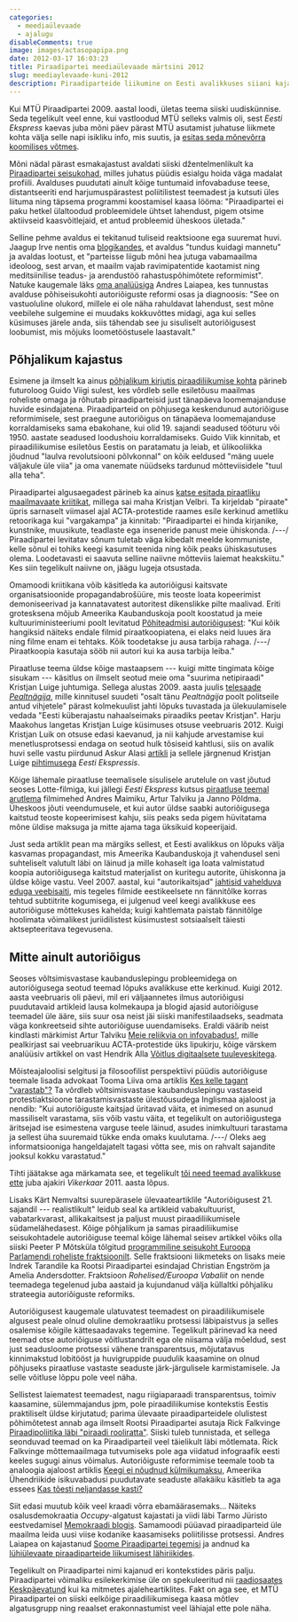 ```yaml
---
categories:
  - meediaülevaade
  - ajalugu
disableComments: true
image: images/actasopapipa.png
date: 2012-03-17 16:03:23
title: Piraadipartei meediaülevaade märtsini 2012
slug: meediaylevaade-kuni-2012
description: Piraadiparteide liikumine on Eesti avalikkuses siiani kajastatud suhteliselt pealiskaudselt ja episoodiliselt. Huvipuudus on olnud mõlemapoolne. MTÜ Piraadipartei pole pidanud vajalikuks teha erilisi pingutusi avalikkuse huvi pälvimiseks ja ka meedia huvi on piirdunud rahvusvaheliste uudisteagentuuride põhjal genereeritud nupukestega piraadiparteide edust valimistel Rootsis, Saksamaal või mujal.
---
```


<p>Kui MT&Uuml; Piraadipartei 2009. aastal loodi, &uuml;letas teema siiski uudisk&uuml;nnise. Seda tegelikult veel enne, kui vastloodud MT&Uuml; selleks valmis oli, sest <em>Eesti Ekspress</em> kaevas juba m&otilde;ni p&auml;ev p&auml;rast MT&Uuml; asutamist juhatuse liikmete kohta v&auml;lja selle napi isikliku info, mis suutis, ja <a href="http://www.ekspress.ee/news/paevauudised/elu/ettevaatust-piraadipartei.d?id=27689761">esitas seda m&otilde;nev&otilde;rra koomilises v&otilde;tmes</a>.</p>
<p>M&otilde;ni n&auml;dal p&auml;rast esmakajastust avaldati siiski džentelmenlikult ka <a href="http://www.ekspress.ee/news/paevauudised/eestiuudised/eesti-piraadipartei-ullitas-manifesti.d?id=27689721">Piraadipartei seisukohad</a>, milles juhatus p&uuml;&uuml;dis esialgu hoida v&auml;ga madalat profiili. Avalduses puudutati ainult k&otilde;ige tuntumaid infovabaduse teese, distantseeriti end harjumusp&auml;rastest poliitilistest teemadest ja kutsuti &uuml;les liituma ning t&auml;psema programmi koostamisel kaasa l&ouml;&ouml;ma: &quot;Piraadipartei ei paku hetkel &uuml;laltoodud probleemidele &uuml;htset lahendust, pigem otsime aktiivseid kaasv&otilde;itlejaid, et antud probleemid &uuml;heskoos &uuml;letada.&quot;</p>
<p>Selline pehme avaldus ei tekitanud tuliseid reaktsioone ega suuremat huvi. Jaagup Irve nentis oma <a href="http://www.dragon.ee/irve/blog//2009_06_01_arhiiv.html">blogikandes</a>, et avaldus &quot;tundus kuidagi mannetu&quot; ja avaldas lootust, et &quot;parteisse liigub m&otilde;ni hea jutuga vabamaailma ideoloog, sest arvan, et maailm vajab ravimipatentide kaotamist ning meditsiinilise teadus- ja arendust&ouml;&ouml; rahastusp&otilde;him&otilde;tete reformimist&quot;. Natuke kaugemale l&auml;ks <a href="http://www.syndikaat.ee/news.php?uID=3162&amp;lang=est">oma anal&uuml;&uuml;siga</a> Andres Laiapea, kes tunnustas avalduse p&otilde;hiseisukohti autori&otilde;iguste reformi osas ja diagnoosis: &quot;See on vastuoluline olukord, millele ei ole n&auml;ha rahuldavat lahendust, sest m&otilde;ne veebilehe sulgemine ei muudaks kokkuv&otilde;ttes midagi, aga kui selles k&uuml;simuses j&auml;rele anda, siis t&auml;hendab see ju sisuliselt autori&otilde;igusest loobumist, mis m&otilde;juks loomet&ouml;&ouml;stusele laastavalt.&quot;</p>
<h2>
	P&otilde;hjalikum kajastus</h2>
<p>Esimene ja ilmselt ka ainus <a href="http://arvamus.postimees.ee/179218/guido-viik-piraatide-voi-autorite-erakond/">p&otilde;hjalikum kirjutis piraadiliikumise kohta</a> p&auml;rineb futuroloog Guido Viigi sulest, kes v&otilde;rdleb selle esilet&otilde;usu maailmas roheliste omaga ja r&otilde;hutab piraadiparteisid just t&auml;nap&auml;eva loomemajanduse huvide esindajatena. Piraadiparteid on p&otilde;hjusega keskendunud autori&otilde;iguse reformimisele, sest praegune autori&otilde;igus on t&auml;nap&auml;eva loomemajanduse korraldamiseks sama ebakohane, kui olid 19. sajandi seadused t&ouml;&ouml;turu v&otilde;i 1950. aastate seadused loodushoiu korraldamiseks. Guido Viik kinnitab, et piraadiliikumise esilet&otilde;us Eestis on paratamatu ja leiab, et &uuml;likooliikka j&otilde;udnud &quot;laulva revolutsiooni p&otilde;lvkonnal&quot; on k&otilde;ik eeldused &quot;m&auml;ng uuele v&auml;ljakule &uuml;le viia&quot; ja oma vanemate n&uuml;&uuml;dseks tardunud m&otilde;tteviisidele &quot;tuul alla teha&quot;.</p>
<p>Piraadipartei algusaegadest p&auml;rineb ka ainus <a href="http://www.delfi.ee/news/paevauudised/arvamus/kristjan-velbri-piraadipartei-on-kamp-vargaid.d?id=24354445">katse esitada piraatliku maailmavaate kriitikat</a>, millega sai maha Kristjan Velbri. Ta kirjeldab &quot;piraate&quot; &uuml;pris sarnaselt viimasel ajal ACTA-protestide raames esile kerkinud ametliku retoorikaga kui &quot;vargakampa&quot; ja kinnitab: &quot;Piraadipartei ei hinda kirjanike, kunstnike, muusikute, teadlaste ega inseneride panust meie &uuml;hiskonda. /---/ <font class="articleBody">Piraadipartei levitatav s&otilde;num tuletab v&auml;ga kibedalt meelde kommuniste, kelle s&otilde;nul ei tohiks keegi kasumit teenida ning k&otilde;ik peaks &uuml;hiskasutuses olema. Loodetavasti ei saavuta selline naiivne m&otilde;tteviis laiemat heakskiitu.</font>&quot; Kes siin tegelikult naiivne on, j&auml;&auml;gu lugeja otsustada.</p>
<p>Omamoodi kriitikana v&otilde;ib k&auml;sitleda ka autori&otilde;igusi kaitsvate organisatsioonide propagandabro&scaron;&uuml;&uuml;re, mis teoste loata kopeerimist demoniseerivad ja kannatavatest autoritest dikenslikke pilte maalivad. Eriti grotesksena m&otilde;jub Ameerika Kaubanduskoja poolt koostatud ja meie kultuuriministeeriumi poolt levitatud <a href="https://kule.kul.ee/avalik/meedia/Autorioigus/Autorioigus_kaitseb_loomingulist.pdf">P&otilde;hiteadmisi autori&otilde;igusest</a>: &quot;Kui k&otilde;ik hangiksid n&auml;iteks endale filmid piraatkoopiatena, ei elaks neid luues &auml;ra ning filme enam ei tehtaks. K&otilde;ik toodetakse ju ausa tarbija rahaga. /---/ Piraatkoopia kasutaja s&ouml;&ouml;b nii autori kui ka ausa tarbija leiba.&quot;</p>
<p>Piraatluse teema &uuml;ldse k&otilde;ige mastaapsem --- kuigi mitte tingimata k&otilde;ige sisukam --- k&auml;sitlus on ilmselt seotud meie oma &quot;suurima netipiraadi&quot; Kristjan Luige juhtumiga. Sellega alustas 2009. aasta juulis <a href="http://www.youtube.com/watch?v=F3EiYKryS4c">telesaade <em>Pealtn&auml;gija</em></a>, mille kinnitusel suudeti &quot;osalt t&auml;nu <em>Pealtn&auml;gija</em> poolt politseile antud vihjetele&quot; p&auml;rast kolmekuulist jahti l&otilde;puks tuvastada ja &uuml;lekuulamisele vedada &quot;Eesti k&uuml;berajastu nahaalseimaks piraadiks peetav Kristjan&quot;. Harju Maakohus langetas Kristjan Luige k&uuml;simuses otsuse veebruaris 2012. Kuigi Kristjan Luik on otsuse edasi kaevanud, ja nii kahjude arvestamise kui menetlusprotsessi endaga on seotud hulk t&otilde;siseid kahtlusi, siis on avalik huvi selle vastu piirdunud Askur Alasi <a href="http://www.ekspress.ee/news/paevauudised/elu/ajastu-mark-hasarti-sattunud-internetipiraat.d?id=63969055">artikli</a> ja sellele j&auml;rgnenud Kristjan Luige <a href="http://www.ekspress.ee/news/arvamus/arvamus/kristjan-luik-aitah-acta.d?id=63979211">pihtimusega</a> <em>Eesti Ekspressis</em>.</p>
<p>K&otilde;ige l&auml;hemale piraatluse teemalisele sisulisele arutelule on vast j&otilde;utud seoses Lotte-filmiga, kui j&auml;llegi <em>Eesti Ekspress</em> kutsus <a href="http://www.ekspress.ee/news/paevauudised/eestiuudised/filmitegijad-ekspressi-umarlauas-kas-lotte-allalaadimine-on-vargus.d?id=64038469">piraatluse teemal arutlema</a> filmimehed Andres Maimiku, Artur Talviku ja Janno P&otilde;ldma. &Uuml;heskoos j&otilde;uti veendumusele, et kui autor &uuml;ldse saabki autori&otilde;igusega kaitstud teoste kopeerimisest kahju, siis peaks seda pigem h&uuml;vitatama m&otilde;ne &uuml;ldise maksuga ja mitte ajama taga &uuml;ksikuid kopeerijaid.</p>
<p>Just seda artiklit pean ma m&auml;rgiks sellest, et Eesti avalikkus on l&otilde;puks v&auml;lja kasvamas propagandast, mis Ameerika Kaubanduskoja jt vahendusel seni suhteliselt valutult l&auml;bi on l&auml;inud ja mille kohaselt iga loata valmistatud koopia autori&otilde;igusega kaitstud materjalist on kuritegu autorite, &uuml;hiskonna ja &uuml;ldse k&otilde;ige vastu. Veel 2007. aastal, kui &quot;autorikaitsjad&quot; <a href="http://wwx.postimees.ee/291007/esileht/siseuudised/292144.php">jahtisid vahelduva eduga veebisaiti</a>, mis tegeles filmide eestikeelsete nn f&auml;nnit&otilde;lke korras tehtud subtiitrite kogumisega, ei julgenud veel keegi avalikkuse ees autori&otilde;iguse m&otilde;ttekuses kahelda; kuigi kahtlemata paistab f&auml;nnit&otilde;lge hoolimata v&otilde;imalikest juriidilistest k&uuml;simustest sotsiaalselt t&auml;iesti aktsepteeritava tegevusena.</p>
<h2>
	Mitte ainult autori&otilde;igus</h2>
<p>Seoses v&otilde;ltsimisvastase kaubanduslepingu probleemidega on autori&otilde;igusega seotud teemad l&otilde;puks avalikkuse ette kerkinud. Kuigi 2012. aasta veebruaris oli p&auml;evi, mil eri v&auml;ljaannetes ilmus autori&otilde;igusi puudutavaid artikleid lausa kolmekaupa ja blogid ajasid autori&otilde;iguse teemadel &uuml;le &auml;&auml;re, siis suur osa neist j&auml;i siiski manifestilaadseks, seadmata v&auml;ga konkreetseid sihte autori&otilde;iguse uuendamiseks. Eraldi v&auml;&auml;rib neist kindlasti m&auml;rkimist Artur Talviku <a href="http://www.epl.ee/news/kultuur/artur-talvik-meie-reliikvia-on-infovabadus.d?id=63872432">Meie reliikvia on infovabadus!</a>, mille pealkirjast sai veebruarikuu ACTA-protestide &uuml;ks lipukirju, k&otilde;ige v&auml;rskem anal&uuml;&uuml;siv artikkel on vast Hendrik Alla <a href="http://www.postimees.ee/705250/voitlus-digitaalsete-tuuleveskitega/">V&otilde;itlus digitaalsete tuuleveskitega</a>.</p>
<p>M&otilde;isteajaloolisi selgitusi ja filosoofilist perspektiivi p&uuml;&uuml;dis autori&otilde;iguse teemale lisada advokaat Tooma Liiva oma artiklis <a href="http://juura.ee/gw.php/news/article/view/id/9">Kes kelle tagant &quot;varastab&quot;?</a> Ta v&otilde;rdleb v&otilde;ltsimisvastase kaubanduslepingu vastaseid protestiaktsioone tarastamisvastaste &uuml;lest&otilde;usudega Inglismaa ajaloost ja nendib: &quot;Kui autori&otilde;iguste kaitsjad &uuml;ritavad v&auml;ita, et inimesed on asunud massiliselt varastama, siis v&otilde;ib vastu v&auml;ita, et tegelikult on autori&otilde;igustega &auml;ritsejad ise esimestena varguse teele l&auml;inud, asudes inimkultuuri tarastama ja sellest &uuml;ha suuremaid t&uuml;kke enda omaks kuulutama. /---/ Oleks aeg informatsiooniga hangeldajatelt tagasi v&otilde;tta see, mis on rahvalt sajandite jooksul kokku varastatud.&quot;</p>
<p>Tihti j&auml;&auml;takse aga m&auml;rkamata see, et tegelikult <a href="http://www.vikerkaar.ee/?page=Arhiiv&amp;a_act=content&amp;a_number=263">t&otilde;i need teemad avalikkuse ette</a> juba ajakiri <em>Vikerkaar</em> 2011. aasta l&otilde;pus.</p>
<p>Lisaks K&auml;rt Nemvaltsi suurep&auml;rasele &uuml;levaateartiklile &quot;Autori&otilde;igusest 21. sajandil --- realistlikult&quot; leidub seal ka artikleid vabakultuurist, vabatarkvarast, allikakaitsest ja paljust muust piraadiliikumisele s&uuml;damel&auml;hedasest. K&otilde;ige p&otilde;hjalikum ja samas piraadiliikumise seisukohtadele autori&otilde;iguse teemal k&otilde;ige l&auml;hemal seisev artikkel v&otilde;iks olla siiski Peeter P M&otilde;tsk&uuml;la t&otilde;lgitud <a href="http://peeterpaul.motskula.net/2012/03/01/greensefa-looming-ja-autorioigus-digitaalajastul/">programmiline seisukoht Euroopa Parlamendi roheliste fraktsioonilt</a>. Selle fraktsiooni liikmeteks on lisaks meie Indrek Tarandile ka Rootsi Piraadipartei esindajad Christian Engstr&ouml;m ja Amelia Andersdotter. Fraktsioon <em>Rohelised/Euroopa Vabaliit</em> on nende teemadega tegelenud juba aastaid ja kujundanud v&auml;lja k&uuml;llaltki p&otilde;hjaliku strateegia autori&otilde;iguste reformiks.</p>
<p>Autori&otilde;igusest kaugemale ulatuvatest teemadest on piraadiliikumisele algusest peale olnud oluline demokraatliku protsessi l&auml;bipaistvus ja selles osalemise k&otilde;igile k&auml;ttesaadavaks tegemine. Tegelikult p&auml;rinevad ka need teemad otse autori&otilde;iguse v&otilde;itlustandrilt ega ole niisama v&auml;lja m&otilde;eldud, sest just seadusloome protsessi v&auml;hene transparentsus, m&otilde;jutatavus kinnimakstud lobit&ouml;&ouml;st ja huvigruppide puudulik kaasamine on olnud p&otilde;hjuseks piraatluse vastaste seaduste j&auml;rk-j&auml;rgulisele karmistamisele. Ja selle v&otilde;itluse l&otilde;ppu pole veel n&auml;ha.</p>
<p>Sellistest laiematest teemadest, nagu riigiaparaadi transparentsus, toimiv kaasamine, s&uuml;lemmajandus jpm, pole piraadiliikumise kontekstis Eestis praktiliselt &uuml;ldse kirjutatud; parima &uuml;levaate piraadiparteidele olulistest p&otilde;him&otilde;tetest annab aga ilmselt Rootsi Piraadipartei asutaja Rick Falkvinge <a href="http://piraadipartei.ee/content/piraadi-rooliratas">Piraadipoliitika l&auml;bi &quot;piraadi rooliratta&quot;</a>. Siiski tuleb tunnistada, et sellega seonduvad teemad on ka Piraadiparteil veel t&auml;ielikult l&auml;bi m&otilde;tlemata. Rick Falkvinge m&otilde;ttemaailmaga tutvumiseks pole aga viidatud infograafik eesti keeles sugugi ainus v&otilde;imalus. Autori&otilde;iguste reformimise teemale toob ta analoogia ajaloost artiklis <a href="http://peeterpaul.motskula.net/2012/02/08/rick-falkvinge-keegi-ei-noudnud-kulmikumaksu/">Keegi ei n&otilde;udnud k&uuml;lmikumaksu</a>, Ameerika &Uuml;hendriikide isikuvabadusi puudutavate seaduste allak&auml;iku k&auml;sitleb ta aga essees <a href="http://irve.eu/blog/2011/12/rick-falkvinge-kas-toesti-neljandasse-kasti/">Kas t&otilde;esti neljandasse kasti?</a></p>
<p>Siit edasi muutub k&otilde;ik veel kraadi v&otilde;rra ebam&auml;&auml;rasemaks... N&auml;iteks osalusdemokraatia <em>Occupy</em>-algatust kajastati ja viidi l&auml;bi Tarmo J&uuml;risto eestvedamisel <a href="http://memokraat.ee/2011/10/memokraat-new-yorgis/">Memokraadi blogis</a>. Samamoodi p&uuml;&uuml;avad piraadiparteid &uuml;le maailma leida uusi viise kodanike kaasamiseks poliitilisse protsessi. Andres Laiapea on kajastanud <a href="http://infopartisan.blogspot.com/2012/03/acta-kusimus-kutab-kirgi-ka-soomes.html">Soome Piraadipartei tegemisi</a> ja andnud ka <a href="http://infopartisan.blogspot.com/2012/03/luhike-ulevaade-piraadiparteide.html">l&uuml;hi&uuml;levaate piraadiparteide liikumisest l&auml;hiriikides</a>.</p>
<p>Tegelikult on Piraadipartei nimi kajanud eri kontekstides p&auml;ris palju. Piraadipartei v&otilde;imaliku esilekerkimise &uuml;le on spekuleeritud nii <a href="http://www.postimees.ee/735958/ruussaar-tana-protestitakse-ka-eesti-poliitika-vastu/">raadiosaates Keskp&auml;evatund</a> kui ka mitmetes ajaleheartiklites. Fakt on aga see, et MT&Uuml; Piraadipartei on siiski eelk&otilde;ige piraadiliikumisega kaasa m&otilde;tlev algatusgrupp ning reaalset erakonnastumist veel l&auml;hiajal ette pole n&auml;ha.</p>
